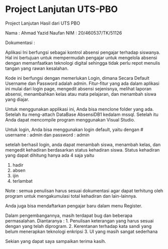 # Project Lanjutan UTS-PBO

Project Lanjutan Hasil dari UTS PBO

Nama : Ahmad Yazid Naufan
NIM : 20/460537/TK/51126

Dokumentasi :

Aplikasi Ini berfungsi sebagai kontrol absensi pengajar terhadap siswanya. Hal ini bertujuan untuk mempermudah pengajar untuk mengelola absensi dengan memanfaatkan teknologi digital sehingga tidak perlu repot menulis tangan yang rawan kesalahan.

Kode ini berfungsi dengan memerlukan Login, dimana Secara Default Username dan Password adalah admin. Fitur-fitur yang ada dalam aplikasi ini mulai dari login page, mengedit  absensi sejenisnya, melihat laporan absensi, menambahkan kelas atau mata pelajaran, dan menambah siswa yang diajar.

Untuk menggunakan applikasi ini, Anda bisa menclone folder yang ada. Setelah itu meng-attach DataBase AbsensiDB1 kedalam mssql. Setelah itu Anda dapat mencompile program menggunakan Visual Studio.

Untuk login, Anda bisa menggunakan login default, yaitu dengan # username : admin dan password : admin

setelah berhasil login, anda dapat menambah siswa, menambah kelas, dan mengedit kehadiran berdasarkan status kehadiran siswa. Status kehadiran yang dapat dihitung hanya ada 4 saja yaitu 
   1. hadir
   2. absen
   3. ijin
   4. terlambat

Note : semua penulisan harus sesuai dokumentasi agar dapat terhitung oleh program untuk mengakumulasi total kehadiran dan lain-lainnya.

Anda juga bisa mendaftarkan pengajar baru dalam menu Register.

Dalam pengembangannya, masih terdapat bug dan beberapa permasalahan. Diantaranya :
    1. Penulisan keterangan yang harus sesuai dengan yang telah diprogram. 
    2. Kerentanan terhadap kata sandi yang belum menerapkan teknologi enkripsi
    3. UI yang masih sangat sederhana

Sekian yang dapat saya sampaikan terima kasih.
